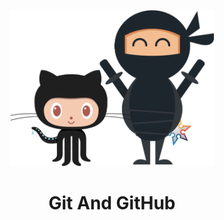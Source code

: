 <P align = "center">
<img src="https://github.com/void-hr/Git-and-GitHub/blob/main/logo.png" style=" height:250px"> </img>
</p>

<div align="center"> <h1> Git And GitHub </h1> </div>
